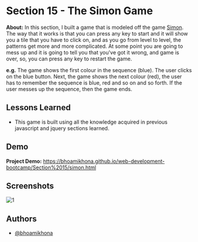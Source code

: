 
# Section 15 - The Simon Game

**About:** In this section, I built a game that is modeled off the game [Simon](https://m.media-amazon.com/images/I/61ttZ3so6EL._SL1000_.jpg). The way that it works is that you can press any key to start and it will show you a tile that you have to click on, and as you go from level to level, the patterns get more and more complicated. At some point you are going to mess up and it is going to tell you that you've got it wrong, and game is over, so, you can press any key to restart the game. 

**e.g.** The game shows the first colour in the sequence (blue). The user clicks on the blue button. Next, the game shows the next colour (red), the user has to remember the sequence is blue, red and so on and so forth.
If the user messes up the sequence, then the game ends.
## Lessons Learned
- This game is built using all the knowledge acquired in previous javascript and jquery sections learned.

## Demo
**Project Demo:** https://bhoamikhona.github.io/web-development-bootcamp/Section%2015/simon.html


## Screenshots

![1](https://user-images.githubusercontent.com/50435319/204157931-89f43301-b54c-4901-8b32-fc0dc3c2badb.PNG)

## Authors

- [@bhoamikhona](https://github.com/bhoamikhona)

